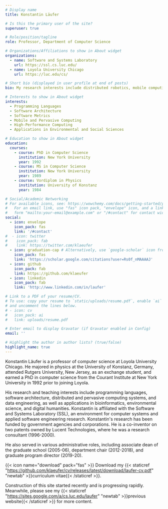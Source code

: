 ```yaml
---
# Display name
title: Konstantin Läufer

# Is this the primary user of the site?
superuser: true

# Role/position/tagline
role: Professor, Department of Computer Science

# Organizations/Affiliations to show in About widget
organizations:
  - name: Software and Systems Laboratory
    url: https://ssl.cs.luc.edu/
  - name: Loyola University Chicago
    url: https://luc.edu/cs/

# Short bio (displayed in user profile at end of posts)
bio: My research interests include distributed robotics, mobile computing and programmable matter.

# Interests to show in About widget
interests:
  - Programming Languages
  - Software Architecture
  - Software Metrics
  - Mobile and Pervasive Computing
  - High-Performance Computing
  - Applications in Environmental and Social Sciences

# Education to show in About widget
education:
  courses:
    - course: PhD in Computer Science
      institution: New York University
      year: 1992
    - course: MS in Computer Science
      institution: New York University
      year: 1989
    - course: Vordiplom in Physics
      institution: University of Konstanz
      year: 1984

# Social/Academic Networking
# For available icons, see: https://wowchemy.com/docs/getting-started/page-builder/#icons
#   For an email link, use "fas" icon pack, "envelope" icon, and a link in the
#   form "mailto:your-email@example.com" or "/#contact" for contact widget.
social:
  - icon: envelope
    icon_pack: fas
    link: '/#contact'
#  - icon: twitter
#    icon_pack: fab
#    link: https://twitter.com/klaeufer
  - icon: graduation-cap # Alternatively, use `google-scholar` icon from `ai` icon pack
    icon_pack: fas
    link: 'https://scholar.google.com/citations?user=Rs0f_nMAAAAJ'
  - icon: github
    icon_pack: fab
    link: https://github.com/klaeufer
  - icon: linkedin
    icon_pack: fab
    link: 'http://www.linkedin.com/in/laufer'

# Link to a PDF of your resume/CV.
# To use: copy your resume to `static/uploads/resume.pdf`, enable `ai` icons in `params.toml`,
# and uncomment the lines below.
# - icon: cv
#   icon_pack: ai
#   link: uploads/resume.pdf

# Enter email to display Gravatar (if Gravatar enabled in Config)
email: ''

# Highlight the author in author lists? (true/false)
highlight_name: true
---
```


Konstantin Läufer is a professor of computer science at Loyola University Chicago. He majored in physics at the University of Konstanz, Germany, attended Rutgers University, New Jersey, as an exchange student, and earned a PhD in computer science from the Courant Institute at New York University in 1992 prior to joining Loyola. 

His research and teaching interests include programming languages, software architecture, distributed and pervasive computing systems, and data engineering, as well as applications in bioinformatics, environmental science, and digital humanities. Konstantin is affiliated with the Software and Systems Laboratory (SSL), an environment for computer systems and applied software engineering research. Konstantin's research has been funded by government agencies and corporations. He is a co-inventor on two patents owned by Lucent Technologies, where he was a research consultant (1996-2000). 

He also served in various administrative roles, including associate dean of the graduate school (2005-06), department chair (2012-2018), and graduate program director (2019-20).

{{< icon name="download" pack="fas" >}} Download my {{< staticref "https://github.com/klaeufer/cv/releases/latest/download/laufer-cv.pdf" "newtab" >}}curriculum vitae{{< /staticref >}}.

Construction of this site started recently and is progressing rapidly.
Meanwhile, please see my {{< staticref "https://sites.google.com/a/cs.luc.edu/laufer" "newtab" >}}previous website{{< /staticref >}} for more content.
